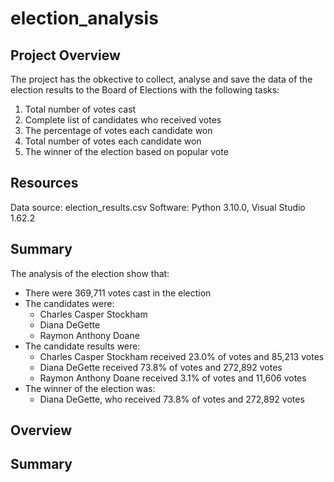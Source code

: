 # election_analysis

## Project Overview
The project has the obkective to collect, analyse and save the data of the election results to the Board of Elections with the following tasks:

1. Total number of votes cast
2. Complete list of candidates who received votes
3. The percentage of votes each candidate won
4. Total number of votes each candidate won
5. The winner of the election based on popular vote

## Resources
Data source: election_results.csv
Software: Python 3.10.0, Visual Studio 1.62.2

## Summary
The analysis of the election show that:
- There were 369,711 votes cast in the election
- The candidates were:
  - Charles Casper Stockham
  - Diana DeGette
  - Raymon Anthony Doane
- The candidate results were:
  - Charles Casper Stockham received 23.0% of votes and 85,213 votes
  - Diana DeGette received 73.8% of votes and 272,892 votes
  - Raymon Anthony Doane received 3.1% of votes and 11,606 votes
- The winner of the election was:
  - Diana DeGette, who received 73.8% of votes and 272,892 votes

## Overview

## Summary
